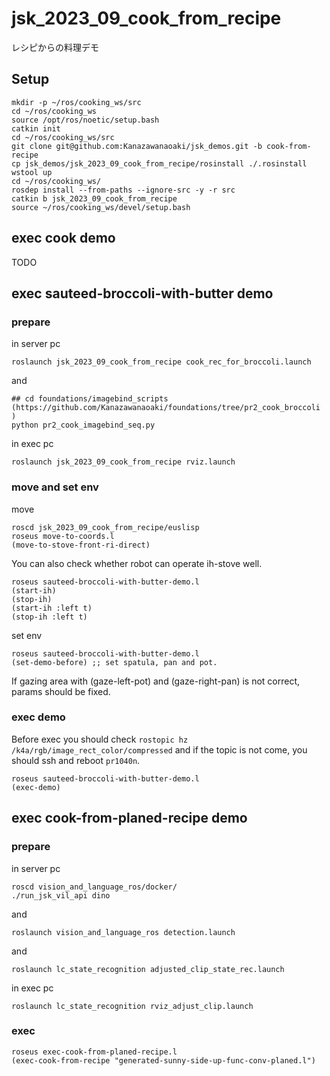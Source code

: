 # jsk_2023_09_cook_from_recipe

レシピからの料理デモ

## Setup
```
mkdir -p ~/ros/cooking_ws/src
cd ~/ros/cooking_ws
source /opt/ros/noetic/setup.bash
catkin init
cd ~/ros/cooking_ws/src
git clone git@github.com:Kanazawanaoaki/jsk_demos.git -b cook-from-recipe
cp jsk_demos/jsk_2023_09_cook_from_recipe/rosinstall ./.rosinstall
wstool up
cd ~/ros/cooking_ws/
rosdep install --from-paths --ignore-src -y -r src
catkin b jsk_2023_09_cook_from_recipe
source ~/ros/cooking_ws/devel/setup.bash
```

## exec cook demo

TODO


## exec sauteed-broccoli-with-butter demo
### prepare
in server pc
```
roslaunch jsk_2023_09_cook_from_recipe cook_rec_for_broccoli.launch
```
and
```
## cd foundations/imagebind_scripts (https://github.com/Kanazawanaoaki/foundations/tree/pr2_cook_broccoli )
python pr2_cook_imagebind_seq.py
```

in exec pc
```
roslaunch jsk_2023_09_cook_from_recipe rviz.launch
```

### move and set env
move
```
roscd jsk_2023_09_cook_from_recipe/euslisp
roseus move-to-coords.l
(move-to-stove-front-ri-direct)
```
You can also check whether robot can operate ih-stove well.
```
roseus sauteed-broccoli-with-butter-demo.l
(start-ih)
(stop-ih)
(start-ih :left t)
(stop-ih :left t)
```
set env
```
roseus sauteed-broccoli-with-butter-demo.l
(set-demo-before) ;; set spatula, pan and pot.
```

If gazing area with (gaze-left-pot) and (gaze-right-pan) is not correct, params should be fixed.

### exec demo
Before exec you should check `rostopic hz /k4a/rgb/image_rect_color/compressed` and if the topic is not come, you should ssh and reboot `pr1040n`.

```
roseus sauteed-broccoli-with-butter-demo.l
(exec-demo)
```


## exec cook-from-planed-recipe demo
### prepare
in server pc
```
roscd vision_and_language_ros/docker/
./run_jsk_vil_api dino
```
and
```
roslaunch vision_and_language_ros detection.launch 
```
and
```
roslaunch lc_state_recognition adjusted_clip_state_rec.launch 
```

in exec pc
```
roslaunch lc_state_recognition rviz_adjust_clip.launch
```

### exec
```
roseus exec-cook-from-planed-recipe.l
(exec-cook-from-recipe "generated-sunny-side-up-func-conv-planed.l")
```
